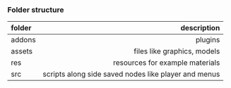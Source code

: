 ### Folder structure

| folder |                                          description |
| :----- | ---------------------------------------------------: |
| addons |                                              plugins |
| assets |                          files like graphics, models |
| res    |                      resources for example materials |
| src    | scripts along side saved nodes like player and menus |
